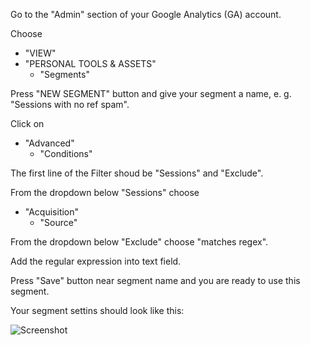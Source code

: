 Go to the "Admin" section of your Google Analytics (GA) account.

Choose
- "VIEW"
 - "PERSONAL TOOLS & ASSETS"
   - "Segments"
   
Press "NEW SEGMENT" button and give your segment a name, e. g. "Sessions with no ref spam".

Click on
- "Advanced"
  - "Conditions"

The first line of the Filter shoud be "Sessions" and "Exclude".

From the dropdown below "Sessions" choose
- "Acquisition"
  - "Source"
 
From the dropdown below "Exclude" choose "matches regex".

Add the regular expression into text field.

Press "Save" button near segment name and you are ready to use this segment.

Your segment settins should look like this:

![Screenshot](https://cloud.githubusercontent.com/assets/1131450/13141377/abb8704c-d63f-11e5-9210-6e650a7fadb0.png)
